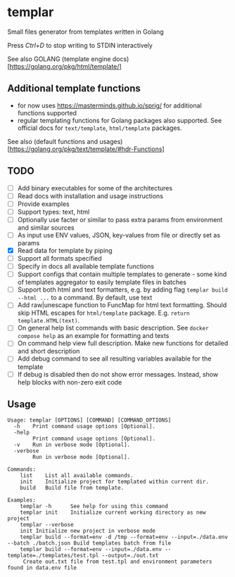 # templar
Small files generator from templates written in Golang

Press *Ctrl+D* to stop writing to STDIN interactively

See also GOLANG (template engine docs)[https://golang.org/pkg/html/template/]

## Additional template functions
- for now uses https://masterminds.github.io/sprig/ for additional functions supported
- regular templating functions for Golang packages also supported. See official docs for `text/template`, `html/template` packages.

See also (default functions and usages)[https://golang.org/pkg/text/template/#hdr-Functions]

## TODO
- [ ] Add binary executables for some of the architectures
- [ ] Read docs with installation and usage instructions
- [ ] Provide examples
- [ ] Support types: text, html
- [ ] Optionally use facter or similar to pass extra params from environment and similar sources
- [ ] As input use ENV values, JSON, key-values from file or directly set as params
- [x] Read data for template by piping
- [ ] Support all formats specified
- [ ] Specify in docs all available template functions
- [ ] Support configs that contain multiple templates to generate - some kind of templates aggregator to easily template files in batches
- [ ] Support both html and text formatters, e.g. by adding flag `templar build --html ...` to a command. By default, use text
- [ ] Add raw|unescape function to FuncMap for html text formatting. Should skip HTML escapes for `html/template` package. E.g. `return template.HTML(text)`.
- [ ] On general help list commands with basic description. See `docker compose help` as an example for formatting and texts
- [ ] On command help view full description. Make new functions for detailed and short description
- [ ] Add debug command to see all resulting variables available for the template
- [ ] If debug is disabled then do not show error messages. Instead, show help blocks with non-zero exit code

## Usage
```
Usage: templar [OPTIONS] [COMMAND] [COMMAND_OPTIONS]
  -h	Print command usage options [Optional].
  -help
    	Print command usage options [Optional].
  -v	Run in verbose mode [Optional].
  -verbose
    	Run in verbose mode [Optional].

Commands:
    list    List all available commands.
    init    Initialize project for templated within current dir.
    build   Build file from template.

Examples:
    templar -h      See help for using this command
    templar init    Initialize current working directory as new project
    templar --verbose
	init Initialize new project in verbose mode
    templar build --format=env -d /tmp --format=env --input=./data.env --batch ./batch.json Build templates batch from file
    templar build --format=env --input=./data.env --template=./templates/test.tpl --output=./out.txt
	 Create out.txt file from test.tpl and environment parameters found in data.env file

```